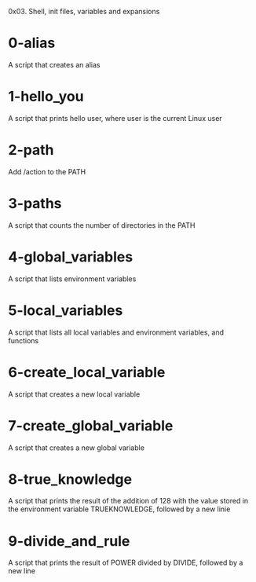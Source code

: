 0x03. Shell, init files, variables and expansions

# 0-alias
A script that creates an alias

# 1-hello_you 
A script that prints hello user, where user is the current Linux user

# 2-path
Add /action to the PATH

# 3-paths
A script that counts the number of directories in the PATH

# 4-global_variables
A script that lists environment variables

# 5-local_variables
A script that lists all local variables and environment variables, and functions

# 6-create_local_variable
A script that creates a new local variable

# 7-create_global_variable
A script that creates a new global variable

# 8-true_knowledge
A script that prints the result of the addition of 128 with the value stored in the environment variable TRUEKNOWLEDGE, followed by a new linie

# 9-divide_and_rule
A script that prints the result of POWER divided by DIVIDE, followed by a new line
